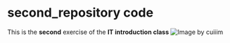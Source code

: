 # second_repository code
This is the **second** exercise of the **IT introduction class**
![Image by cuiiim](~/git/second_repository/4_git.jpg)